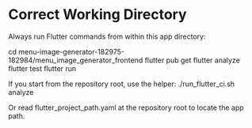 # Correct Working Directory

Always run Flutter commands from within this app directory:

cd menu-image-generator-182975-182984/menu_image_generator_frontend
flutter pub get
flutter analyze
flutter test
flutter run

If you start from the repository root, use the helper:
./run_flutter_ci.sh analyze

Or read flutter_project_path.yaml at the repository root to locate the app path.
